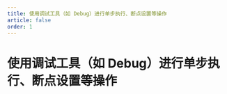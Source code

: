 ```yaml
---
title: 使用调试工具（如 Debug）进行单步执行、断点设置等操作
article: false
order: 1
---
```

# 使用调试工具（如 Debug）进行单步执行、断点设置等操作

